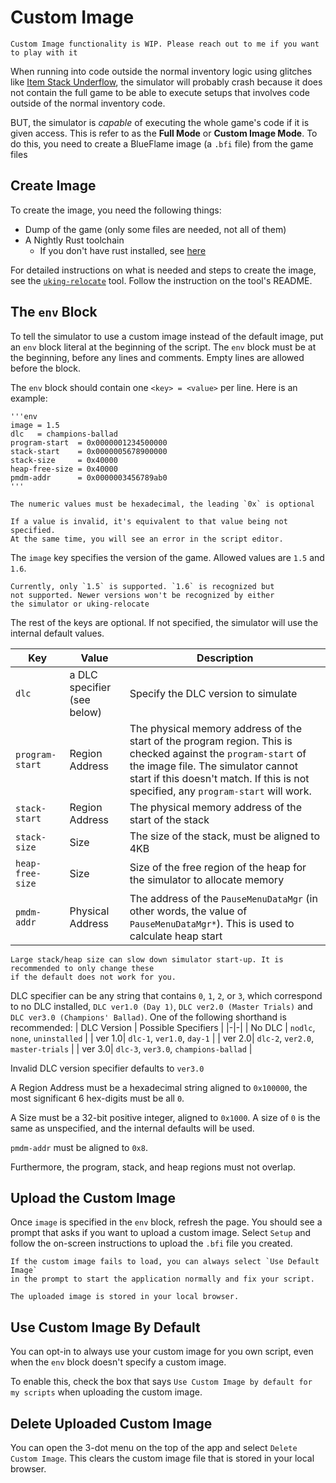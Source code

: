 # Custom Image

```admonish todo
Custom Image functionality is WIP. Please reach out to me if you want to play with it
```

When running into code outside the normal inventory logic using glitches
like [Item Stack Underflow](../ist/isu.md), the simulator will probably crash
because it does not contain the full game to be able to execute setups
that involves code outside of the normal inventory code.

BUT, the simulator is *capable* of executing the whole game's code
if it is given access. This is refer to as the **Full Mode** or **Custom Image Mode**.
To do this, you need to create a BlueFlame image (a `.bfi` file) from the 
game files

## Create Image
To create the image, you need the following things:
- Dump of the game (only some files are needed, not all of them)
- A Nightly Rust toolchain
  - If you don't have rust installed, see [here](https://mono.pistonite.dev/standard_tools.html#rust-toolchain)

For detailed instructions on what is needed and steps to create the image, see
the [`uking-relocate`](https://github.com/Pistonight/symbotw/tree/main/packages/uking-relocate)
tool. Follow the instruction on the tool's README.

## The `env` Block
To tell the simulator to use a custom image instead of the default image,
put an `env` block literal at the beginning of the script.
The `env` block must be at the beginning, before any lines and comments.
Empty lines are allowed before the block.

The `env` block should contain one `<key> = <value>` per line. Here is an example:
```skybook
'''env
image = 1.5
dlc   = champions-ballad
program-start  = 0x0000001234500000
stack-start    = 0x0000005678900000
stack-size     = 0x40000
heap-free-size = 0x40000
pmdm-addr      = 0x0000003456789ab0
'''
```
```admonish note
The numeric values must be hexadecimal, the leading `0x` is optional
```
```admonish note
If a value is invalid, it's equivalent to that value being not specified.
At the same time, you will see an error in the script editor.
```

The `image` key specifies the version of the game.
Allowed values are `1.5` and `1.6`.

```admonish warning
Currently, only `1.5` is supported. `1.6` is recognized but
not supported. Newer versions won't be recognized by either
the simulator or uking-relocate
```

The rest of the keys are optional. If not specified, the simulator will use the internal default values.

| Key | Value | Description |
|-|-|-|
|`dlc`| a DLC specifier (see below) | Specify the DLC version to simulate |
|`program-start`| Region Address | The physical memory address of the start of the program region. This is checked against the `program-start` of the image file. The simulator cannot start if this doesn't match. If this is not specified, any `program-start` will work. |
|`stack-start` | Region Address | The physical memory address of the start of the stack |
|`stack-size` | Size | The size of the stack, must be aligned to 4KB |
|`heap-free-size` | Size | Size of the free region of the heap for the simulator to allocate memory |
|`pmdm-addr` | Physical Address | The address of the `PauseMenuDataMgr` (in other words, the value of `PauseMenuDataMgr*`). This is used to calculate heap start |

```admonish danger
Large stack/heap size can slow down simulator start-up. It is recommended to only change these
if the default does not work for you.
```

DLC specifier can be any string that contains `0`, `1`, `2`, or `3`, which correspond
to no DLC installed, `DLC ver1.0 (Day 1)`, `DLC ver2.0 (Master Trials)` and `DLC ver3.0 (Champions' Ballad)`.
One of the following shorthand is recommended:
| DLC Version | Possible Specifiers |
|-|-|
| No DLC | `nodlc`, `none`, `uninstalled` |
| ver 1.0| `dlc-1`, `ver1.0`, `day-1`  |
| ver 2.0| `dlc-2`, `ver2.0`, `master-trials`  |
| ver 3.0| `dlc-3`, `ver3.0`, `champions-ballad` |

Invalid DLC version specifier defaults to `ver3.0`

A Region Address must be a hexadecimal string aligned to `0x100000`,
the most significant 6 hex-digits must be all `0`.

A Size must be a 32-bit positive integer, aligned to `0x1000`.
A size of `0` is the same as unspecified, and the internal defaults will be used.

`pmdm-addr` must be aligned to `0x8`.

Furthermore, the program, stack, and heap regions must not overlap.

## Upload the Custom Image
Once `image` is specified in the `env` block, refresh the page.
You should see a prompt that asks if you want to upload
a custom image. Select `Setup` and follow the on-screen instructions
to upload the `.bfi` file you created.

```admonish note
If the custom image fails to load, you can always select `Use Default Image` 
in the prompt to start the application normally and fix your script.

The uploaded image is stored in your local browser.
```

## Use Custom Image By Default
You can opt-in to always use your custom image for you own script, even when
the `env` block doesn't specify a custom image.

To enable this, check the box that says `Use Custom Image by default for my scripts`
when uploading the custom image.

## Delete Uploaded Custom Image
You can open the
3-dot menu on the top of the app and select `Delete Custom Image`.
This clears the custom image file that is stored in your local browser.

